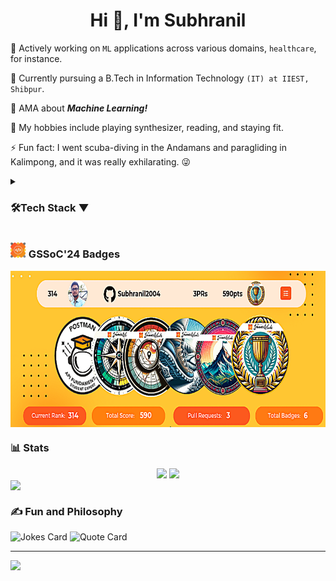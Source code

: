 
<h1 align="center">Hi 👋, I'm Subhranil</h1>

<!--# 💫 About Me:) -->
🔭 Actively working on `ML` applications across various domains, `healthcare`, for instance.

🌱 Currently pursuing a B.Tech in Information Technology `(IT) at IIEST, Shibpur`.

💬 AMA about ***Machine Learning!***

🎹 My hobbies include playing synthesizer, reading, and staying fit.

⚡ Fun fact: I went scuba-diving in the Andamans and paragliding in Kalimpong, and it was really exhilarating. 😜

<!--🌐 Connect with me: [![LinkedIn](https://img.shields.io/badge/LinkedIn-%230077B5.svg?logo=linkedin&logoColor=white)](https://linkedin.com/in/subhranil-nandy) -->

<details>	
 <summary><h3>🛠Tech Stack ▼</h3></summary><br>
  
![Keras](https://img.shields.io/badge/Keras-%23D00000.svg?style=for-the-badge&logo=Keras&logoColor=white) ![Matplotlib](https://img.shields.io/badge/Matplotlib-%23ffffff.svg?style=for-the-badge&logo=Matplotlib&logoColor=black) ![NumPy](https://img.shields.io/badge/numpy-%23013243.svg?style=for-the-badge&logo=numpy&logoColor=white) ![Pandas](https://img.shields.io/badge/pandas-%23150458.svg?style=for-the-badge&logo=pandas&logoColor=white) ![Plotly](https://img.shields.io/badge/Plotly-%233F4F75.svg?style=for-the-badge&logo=plotly&logoColor=white) ![scikit-learn](https://img.shields.io/badge/scikit--learn-%23F7931E.svg?style=for-the-badge&logo=scikit-learn&logoColor=white) ![Scipy](https://img.shields.io/badge/SciPy-%230C55A5.svg?style=for-the-badge&logo=scipy&logoColor=%white) ![TensorFlow](https://img.shields.io/badge/TensorFlow-%23FF6F00.svg?style=for-the-badge&logo=TensorFlow&logoColor=white) ![Anaconda](https://img.shields.io/badge/Anaconda-%2344A833.svg?style=for-the-badge&logo=anaconda&logoColor=white) ![OpenCV](https://img.shields.io/badge/opencv-%23white.svg?style=for-the-badge&logo=opencv&logoColor=white) ![Python](https://img.shields.io/badge/python-3670A0?style=for-the-badge&logo=python&logoColor=ffdd54)
  
<img src="https://github.com/Subhranil2004/Subhranil2004/blob/4d9bb55cd1441e6d2723483ad40e710f3dff09fb/icons/java-ar21.svg" alt="Java" height="40"/> <img height="35" alt="C Programming Language" src="https://upload.wikimedia.org/wikipedia/commons/thumb/1/18/C_Programming_Language.svg/256px-C_Programming_Language.svg.png"> ![OpenGL](https://img.shields.io/badge/OpenGL-%23FFFFFF.svg?style=for-the-badge&logo=opengl)   ![LaTeX](https://img.shields.io/badge/latex-%23008080.svg?style=for-the-badge&logo=latex&logoColor=white) ![Markdown](https://img.shields.io/badge/markdown-%23000000.svg?style=for-the-badge&logo=markdown&logoColor=white) 
<a title="MATLAB" href="https://www.mathworks.com/" target="_blank"> <img src="https://github.com/devicons/devicon/blob/master/icons/matlab/matlab-original.svg" alt="matlab" width="40" height="40"/> </a> 
<img src="https://github.com/Subhranil2004/Subhranil2004/blob/4d9bb55cd1441e6d2723483ad40e710f3dff09fb/icons/qiskit.png" alt="Qiskit" height="44" />  
   
   ![Arduino](https://img.shields.io/badge/-Arduino-00979D?style=for-the-badge&logo=Arduino&logoColor=white) ![Raspberry Pi](https://img.shields.io/badge/-RaspberryPi-C51A4A?style=for-the-badge&logo=Raspberry-Pi) <a title="Linux OS" href="https://www.linux.org/" target="_blank"> <img src="https://raw.githubusercontent.com/devicons/devicon/master/icons/linux/linux-original.svg" alt="linux" width="40" height="40"/> </a> 
   
</details>

### <img src="icons/GSSoC24_logo.jpeg" height="25"/>  GSSoC'24 Badges
<p align="center">
<a title="GSSoC'24" href="https://gssoc.girlscript.tech/leaderboard" target="_blank">
  <img src="icons/GSSoC24_Badges.png" align="center" height="250" />
</a>

</p>

### 📊 Stats

<p align="center">
  <img src="https://github-readme-stats.vercel.app/api?username=Subhranil2004&theme=github_dark&hide_border=false&include_all_commits=false&count_private=true" height="195"/>
  <img src="https://github-readme-stats.vercel.app/api/top-langs/?username=Subhranil2004&theme=github_dark&hide_border=false&include_all_commits=true&count_private=true&layout=compact" height="195"/>
  <br>
  <img src="https://github-readme-streak-stats.herokuapp.com/?user=Subhranil2004&theme=github_dark&hide_border=false" style="display: block; margin: 0 auto;"/>
  
</p>




### ✍️ Fun and Philosophy
<img src="https://readme-jokes.vercel.app/api?theme=radical" width="25%" alt="Jokes Card"/> <img src="https://quotes-github-readme.vercel.app/api?type=horizontal&theme=radical&hide_border=false" width="<=65%" alt="Quote Card"/>




---
![](https://visitcount.itsvg.in/api?id=Subhranil2004&icon=10&color=1)

